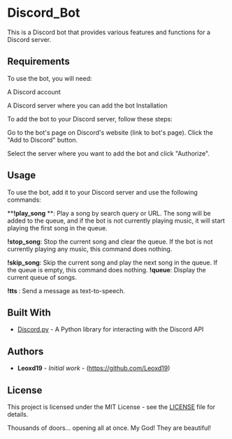 # Discord_Bot

This is a Discord bot that provides various features and functions for a Discord server.

## Requirements
To use the bot, you will need:

A Discord account

A Discord server where you can add the bot
Installation

To add the bot to your Discord server, follow these steps:

Go to the bot's page on Discord's website (link to bot's page).
Click the "Add to Discord" button.

Select the server where you want to add the bot and click "Authorize".


## Usage
To use the bot, add it to your Discord server and use the following commands:

****!play_song** <query>**: Play a song by search query or URL. The song will be added to the queue, and if the bot is not currently playing music, it will start playing the first song in the queue.
 
**!stop_song**: Stop the current song and clear the queue. If the bot is not currently playing any music, this command does nothing.
 
**!skip_song**: Skip the current song and play the next song in the queue. If the queue is empty, this command does nothing.
**!queue**: Display the current queue of songs.
 
**!tts <message>**: Send a message as text-to-speech.
 

## Built With

- [Discord.py](https://github.com/Rapptz/discord.py) - A Python library for interacting with the Discord API

## Authors

- **Leoxd19** - *Initial work* - (https://github.com/Leoxd19)

## License

This project is licensed under the MIT License - see the [LICENSE](LICENSE) file for details.







 Thousands of doors... opening all at once. My God! They are beautiful!
